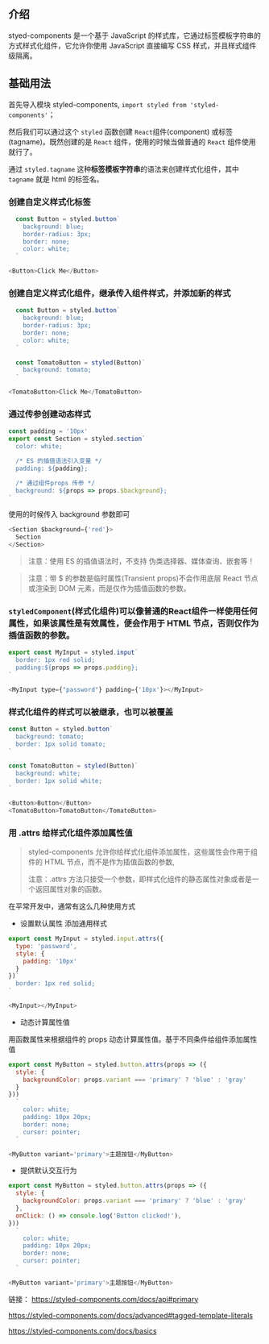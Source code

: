 ## 介绍
styed-components 是一个基于 JavaScript 的样式库，它通过标签模板字符串的方式样式化组件，它允许你使用 JavaScript 直接编写 CSS 样式，并且样式组件级隔离。


## 基础用法
首先导入模块 styled-components,
`import styled from 'styled-components'`；</br>

然后我们可以通过这个 `styled` 函数创建 `React`组件(component) 或标签(tagname)。既然创建的是 `React` 组件，使用的时候当做普通的 `React` 组件使用就行了。

通过 `styled.tagname` 这种**标签模板字符串**的语法来创建样式化组件，其中 `tagname` 就是 html 的标签名。

### 创建自定义样式化标签
```javascript
  const Button = styled.button`
    background: blue;
    border-radius: 3px;
    border: none;
    color: white;
  `
```

```javascript
<Button>Click Me</Button>
```

### 创建自定义样式化组件，继承传入组件样式，并添加新的样式
```javascript
  const Button = styled.button`
    background: blue;
    border-radius: 3px;
    border: none;
    color: white;
  `

  const TomatoButton = styled(Button)`
    background: tomato;
  `
```
```javascript
<TomatoButton>Click Me</TomatoButton>
```


### 通过传参创建动态样式
```javascript
const padding = '10px'
export const Section = styled.section`
  color: white;

  /* ES 的插值语法引入变量 */
  padding: ${padding};

  /* 通过组件props 传参 */
  background: ${props => props.$background};
`
```
使用的时候传入 background 参数即可
```javascript
<Section $background={'red'}>
  Section
</Section>
```
> 注意：使用 ES 的插值语法时，不支持 伪类选择器、媒体查询、嵌套等！

> 注意：带 $ 的参数是临时属性(Transient props)不会作用底层 React 节点或渲染到 DOM 元素，而是仅作为插值函数的参数。


### `styledComponent`(样式化组件)可以像普通的React组件一样使用任何属性，如果该属性是有效属性，便会作用于 HTML 节点，否则仅作为插值函数的参数。


```javascript
export const MyInput = styled.input`
  border: 1px red solid;
  padding:${props => props.padding};
`
```

```javascript
<MyInput type={"password"} padding={'10px'}></MyInput>
```

### 样式化组件的样式可以被继承，也可以被覆盖
```javascript
const Button = styled.button`
  background: tomato;
  border: 1px solid tomato;
`

const TomatoButton = styled(Button)`
  background: white;
  border: 1px solid white;
`
```

```javascript
<Button>Button</Button>
<TomatoButton>TomatoButton</TomatoButton>
```


### 用 .attrs 给样式化组件添加属性值
> styled-components 允许你给样式化组件添加属性，这些属性会作用于组件的 HTML 节点，而不是作为插值函数的参数,
> 
> 注意：.attrs 方法只接受一个参数，即样式化组件的静态属性对象或者是一个返回属性对象的函数。

在平常开发中，通常有这么几种使用方式
* 设置默认属性 添加通用样式
```javascript
export const MyInput = styled.input.attrs({
  type: 'password',
  style: {
    padding: '10px'
  }
})`
  border: 1px red solid;
`
```
```javascript
<MyInput></MyInput>
```

* 动态计算属性值

用函数属性来根据组件的 props 动态计算属性值。基于不同条件给组件添加属性值
```javascript
export const MyButton = styled.button.attrs(props => ({
  style: {
    backgroundColor: props.variant === 'primary' ? 'blue' : 'gray'
  }
}))
  `
    color: white;
    padding: 10px 20px;
    border: none;
    cursor: pointer;
  `
```

```javascript
<MyButton variant='primary'>主题按钮</MyButton>
```

* 提供默认交互行为
```javascript
export const MyButton = styled.button.attrs(props => ({
  style: {
    backgroundColor: props.variant === 'primary' ? 'blue' : 'gray'
  },
  onClick: () => console.log('Button clicked!'),
}))
  `
    color: white;
    padding: 10px 20px;
    border: none;
    cursor: pointer;
  `
```

```javascript
<MyButton variant='primary'>主题按钮</MyButton>
```










链接：
https://styled-components.com/docs/api#primary

https://styled-components.com/docs/advanced#tagged-template-literals

https://styled-components.com/docs/basics
